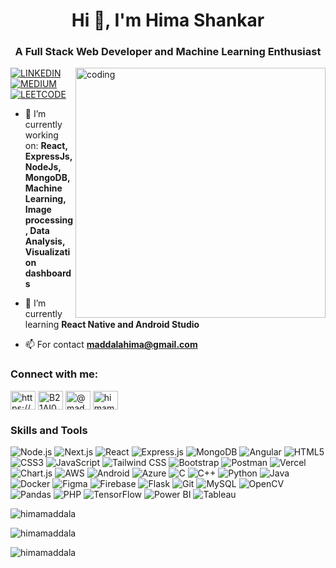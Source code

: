 
<h1 align="center">Hi 👋, I'm Hima Shankar</h1>
<h3 align="center">A Full Stack Web Developer and Machine Learning Enthusiast</h3>

<img align="right" alt="coding" width="400" src="https://media4.giphy.com/media/qgQUggAC3Pfv687qPC/giphy.gif?cid=6c09b952jsr5c4e9iskq574hukg7remxm4gb7eetd3m9aemw&ep=v1_internal_gif_by_id&rid=giphy.gif&ct=g">

[![LINKEDIN](	https://img.shields.io/badge/LinkedIn-0077B5?style=for-the-badge&logo=linkedin&logoColor=white)](https://www.linkedin.com/in/hima-shankar/) 
[![MEDIUM](	https://img.shields.io/badge/Medium-12100E?style=for-the-badge&logo=medium&logoColor=white)](https://medium.com/@maddalahima) 
[![LEETCODE](	https://img.shields.io/badge/Leetcode-FF8000?style=for-the-badge&logo=leetcode&logoColor=white)](https://leetcode.com/u/HimaMaddala/)


- 🔭 I’m currently working on:
  **React, ExpressJs, NodeJs, MongoDB, Machine Learning, Image processing, Data Analysis, Visualization dashboards**

- 🌱 I’m currently learning **React Native and Android Studio**

- 📫 For contact **maddalahima@gmail.com**

<h3 align="left">Connect with me:</h3>
<p align="left">
<a href="https://linkedin.com/in/hima-shankar/" target="blank"><img align="center" src="https://raw.githubusercontent.com/rahuldkjain/github-profile-readme-generator/master/src/images/icons/Social/linked-in-alt.svg" alt="https://www.linkedin.com/in/hima-shankar/" height="30" width="40" /></a>
<a href="https://www.hackerrank.com/profile/B21AI002" target="blank"><img align="center" src="https://raw.githubusercontent.com/rahuldkjain/github-profile-readme-generator/master/src/images/icons/Social/hackerrank.svg" alt="B21AI002" height="30" width="40" /></a>
 <a href="https://medium.com/@maddalahima" target="blank"><img align="center" src="https://raw.githubusercontent.com/rahuldkjain/github-profile-readme-generator/master/src/images/icons/Social/medium.svg" alt="@maddalahima" height="30" width="40" /></a>
<a href="https://www.leetcode.com/himamaddala" target="blank"><img align="center" src="https://raw.githubusercontent.com/rahuldkjain/github-profile-readme-generator/master/src/images/icons/Social/leet-code.svg" alt="himamaddala" height="30" width="40" /></a>

</p>

<h3 align="left">Skills and Tools</h3>
<p align="left">
  <img src="https://img.shields.io/badge/node.js-6DA55F?style=for-the-badge&logo=node.js&logoColor=white" alt="Node.js" />
  <img src="https://img.shields.io/badge/next.js-000000?style=for-the-badge&logo=nextdotjs&logoColor=white" alt="Next.js" />
  <img src="https://img.shields.io/badge/react-61DAFB?style=for-the-badge&logo=react&logoColor=white" alt="React" />
  <img src="https://img.shields.io/badge/express.js-%23404d59.svg?style=for-the-badge&logo=express&logoColor=%2361DAFB" alt="Express.js" />
  <img src="https://img.shields.io/badge/MongoDB-%234ea94b.svg?style=for-the-badge&logo=mongodb&logoColor=white" alt="MongoDB" />
  <img src="https://img.shields.io/badge/angular-%23DD0031.svg?style=for-the-badge&logo=angular&logoColor=white" alt="Angular" />
  <img src="https://img.shields.io/badge/html5-%23E34F26.svg?style=for-the-badge&logo=html5&logoColor=white" alt="HTML5" />
  <img src="https://img.shields.io/badge/css3-%231572B6.svg?style=for-the-badge&logo=css3&logoColor=white" alt="CSS3" />
  <img src="https://img.shields.io/badge/javascript-%23323330.svg?style=for-the-badge&logo=javascript&logoColor=%23F7DF1E" alt="JavaScript" />
  <img src="https://img.shields.io/badge/tailwindcss-%2338B2AC.svg?style=for-the-badge&logo=tailwind-css&logoColor=white" alt="Tailwind CSS" />
  <img src="https://img.shields.io/badge/bootstrap-%23563D7C.svg?style=for-the-badge&logo=bootstrap&logoColor=white" alt="Bootstrap" />
  <img src="https://img.shields.io/badge/Postman-FF6C37?style=for-the-badge&logo=postman&logoColor=white" alt="Postman" />
  <img src="https://img.shields.io/badge/vercel-%23000000.svg?style=for-the-badge&logo=vercel&logoColor=white" alt="Vercel" />
  <img src="https://img.shields.io/badge/chart.js-F5788D.svg?style=for-the-badge&logo=chartdotjs&logoColor=white" alt="Chart.js" />
  <img src="https://img.shields.io/badge/Amazon_AWS-232F3E?style=for-the-badge&logo=amazon-aws&logoColor=white" alt="AWS" />
  <img src="https://img.shields.io/badge/android-%23354947.svg?style=for-the-badge&logo=android&logoColor=white" alt="Android" />
  <img src="https://img.shields.io/badge/azure-%230072C6.svg?style=for-the-badge&logo=microsoftazure&logoColor=white" alt="Azure" />
  <img src="https://img.shields.io/badge/c-%2300599C.svg?style=for-the-badge&logo=c&logoColor=white" alt="C" />
  <img src="https://img.shields.io/badge/c++-%2300599C.svg?style=for-the-badge&logo=c%2B%2B&logoColor=white" alt="C++" />
  <img src="https://img.shields.io/badge/python-%2314354C.svg?style=for-the-badge&logo=python&logoColor=white" alt="Python" />
  <img src="https://img.shields.io/badge/java-%23ED8B00.svg?style=for-the-badge&logo=openjdk&logoColor=white" alt="Java" />
  <img src="https://img.shields.io/badge/docker-%230db7ed.svg?style=for-the-badge&logo=docker&logoColor=white" alt="Docker" />
  <img src="https://img.shields.io/badge/figma-%23F24E1E.svg?style=for-the-badge&logo=figma&logoColor=white" alt="Figma" />
  <img src="https://img.shields.io/badge/firebase-%23039BE5.svg?style=for-the-badge&logo=firebase" alt="Firebase" />
  <img src="https://img.shields.io/badge/flask-%23000.svg?style=for-the-badge&logo=flask&logoColor=white" alt="Flask" />
  <img src="https://img.shields.io/badge/git-%23F05033.svg?style=for-the-badge&logo=git&logoColor=white" alt="Git" />
  <img src="https://img.shields.io/badge/mysql-%2300000f.svg?style=for-the-badge&logo=mysql&logoColor=white" alt="MySQL" />
  <img src="https://img.shields.io/badge/OpenCV-5C3EE8.svg?style=for-the-badge&logo=opencv&logoColor=white" alt="OpenCV" />
  <img src="https://img.shields.io/badge/pandas-%23150458.svg?style=for-the-badge&logo=pandas&logoColor=white" alt="Pandas" />
  <img src="https://img.shields.io/badge/php-%23777BB4.svg?style=for-the-badge&logo=php&logoColor=white" alt="PHP" />
  <img src="https://img.shields.io/badge/tensorflow-%23FF6F00.svg?style=for-the-badge&logo=tensorflow&logoColor=white" alt="TensorFlow" />
 <img src="https://img.shields.io/badge/PowerBI-F2C811?style=for-the-badge&logo=powerbi&logoColor=white" alt="Power BI" />
<img src="https://img.shields.io/badge/Tableau-E97627?style=for-the-badge&logo=tableau&logoColor=white" alt="Tableau"/>

</p>

<p><img align="center" src="https://github-readme-stats.vercel.app/api/top-langs?username=himamaddala&show_icons=true&locale=en&layout=compact" alt="himamaddala" /></p>
<p><img align="center" src="https://github-readme-stats.vercel.app/api?username=himamaddala&show_icons=true&locale=en" alt="himamaddala" /></p>
<p><img align="center" src="https://github-readme-streak-stats.herokuapp.com/?user=himamaddala&" alt="himamaddala" /></p>


